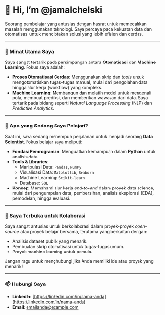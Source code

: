 # 👋 Hi, I’m @jamalchelski

Seorang pembelajar yang antusias dengan hasrat untuk memecahkan masalah menggunakan teknologi. Saya percaya pada kekuatan data dan otomatisasi untuk menciptakan solusi yang lebih efisien dan cerdas.

---

### 👀 Minat Utama Saya

Saya sangat tertarik pada persimpangan antara **Otomatisasi** dan **Machine Learning**. Fokus saya adalah:
- **Proses Otomatisasi Cerdas**: Menggunakan skrip dan *tools* untuk mengotomatiskan tugas-tugas manual, mulai dari pengolahan data hingga alur kerja (workflow) yang kompleks.
- **Machine Learning**: Membangun dan melatih model untuk mengenali pola, membuat prediksi, dan memberikan wawasan dari data. Saya tertarik pada bidang seperti *Natural Language Processing* (NLP) dan *Predictive Analytics*.

---

### 🌱 Apa yang Sedang Saya Pelajari?

Saat ini, saya sedang menempuh perjalanan untuk menjadi seorang **Data Scientist**. Fokus belajar saya meliputi:

* **Fondasi Pemrograman**: Menguatkan kemampuan dalam **Python** untuk analisis data.
* **Tools & Libraries**:
    * Manipulasi Data: `Pandas`, `NumPy`
    * Visualisasi Data: `Matplotlib`, `Seaborn`
    * Machine Learning: `Scikit-learn`
    * Database: `SQL`
* **Konsep**: Memahami alur kerja *end-to-end* dalam proyek data science, mulai dari pengumpulan data, pembersihan, analisis eksplorasi (EDA), pemodelan, hingga evaluasi.

---

### 💞️ Saya Terbuka untuk Kolaborasi

Saya sangat antusias untuk berkolaborasi dalam proyek-proyek *open-source* atau proyek belajar bersama, terutama yang berkaitan dengan:
- Analisis dataset publik yang menarik.
- Pembuatan skrip otomatisasi untuk tugas-tugas umum.
- Proyek machine learning untuk pemula.

Jangan ragu untuk menghubungi jika Anda memiliki ide atau proyek yang menarik!

---

### 📫 Hubungi Saya

* **LinkedIn**: [https://linkedin.com/in/nama-anda](https://linkedin.com/in/nama-anda)
* **Email**: [emailanda@example.com](mailto:emailanda@example.com)
